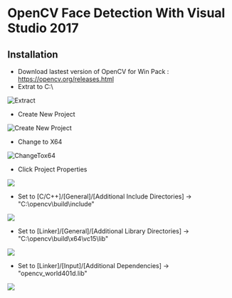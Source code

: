 # OpenCV Face Detection With Visual Studio 2017

## Installation
* Download lastest version of OpenCV for Win Pack : https://opencv.org/releases.html
* Extrat to C:\

![Extract](https://raw.githubusercontent.com/mertguner/OpenCV-Face-Detection-With-Visual-Studio-/master/Readme%20Files/OpenCV%20Setup%2001.png)
* Create New Project

![Create New Project](https://raw.githubusercontent.com/mertguner/OpenCV-Face-Detection-With-Visual-Studio-/master/Readme%20Files/OpenCV%20Setup%2002.png)
* Change to X64

![ChangeTox64](https://raw.githubusercontent.com/mertguner/OpenCV-Face-Detection-With-Visual-Studio-/master/Readme%20Files/changeTo%20x64.gif)
* Click Project Properties 

![](https://raw.githubusercontent.com/mertguner/OpenCV-Face-Detection-With-Visual-Studio-/master/Readme%20Files/OpenCV%20Setup%2006.png)
* Set to [C/C++]/[General]/[Additional Include Directories] -> "C:\opencv\build\include"

![](https://raw.githubusercontent.com/mertguner/OpenCV-Face-Detection-With-Visual-Studio-/master/Readme%20Files/OpenCV%20Setup%2003.png)
* Set to [Linker]/[General]/[Additional Library Directories] -> "C:\opencv\build\x64\vc15\lib"

![](https://raw.githubusercontent.com/mertguner/OpenCV-Face-Detection-With-Visual-Studio-/master/Readme%20Files/OpenCV%20Setup%2004.png)
* Set to [Linker]/[Input]/[Additional Dependencies] -> "opencv_world401d.lib"

![](https://raw.githubusercontent.com/mertguner/OpenCV-Face-Detection-With-Visual-Studio-/master/Readme%20Files/OpenCV%20Setup%2005.png)
